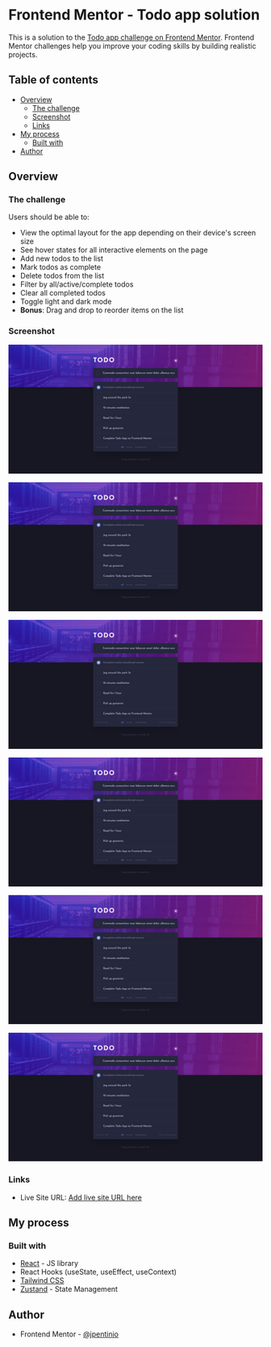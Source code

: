 # Frontend Mentor - Todo app solution

This is a solution to the [Todo app challenge on Frontend Mentor](https://www.frontendmentor.io/challenges/todo-app-Su1_KokOW). Frontend Mentor challenges help you improve your coding skills by building realistic projects. 

## Table of contents

- [Overview](#overview)
  - [The challenge](#the-challenge)
  - [Screenshot](#screenshot)
  - [Links](#links)
- [My process](#my-process)
  - [Built with](#built-with)
- [Author](#author)

## Overview

### The challenge

Users should be able to:

- View the optimal layout for the app depending on their device's screen size
- See hover states for all interactive elements on the page
- Add new todos to the list
- Mark todos as complete
- Delete todos from the list
- Filter by all/active/complete todos
- Clear all completed todos
- Toggle light and dark mode
- **Bonus**: Drag and drop to reorder items on the list

### Screenshot

![screenshot-desktop-dark](./public/todo-screenshot-1.png)

![screenshot-desktop-light](./public/todo-screenshot-1.png)

![screenshot-desktop-active](./public/todo-screenshot-1.png)

![screenshot-desktop-completed](./public/todo-screenshot-1.png)

![screenshot-mobile-dark](./public/todo-screenshot-1.png)

![screenshot-mobile-light](./public/todo-screenshot-1.png)


### Links

- Live Site URL: [Add live site URL here](https://your-live-site-url.com)

## My process

### Built with

- [React](https://reactjs.org/) - JS library
- React Hooks (useState, useEffect, useContext)
- [Tailwind CSS](https://tailwindcss.com/)
- [Zustand](https://docs.pmnd.rs/zustand/getting-started/introduction) - State Management

## Author

- Frontend Mentor - [@jpentinio](https://www.frontendmentor.io/profile/jpentinio)
